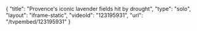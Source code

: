 {
    "title": "Provence's iconic lavender fields hit by drought",
    "type": "solo",
    "layout": "iframe-static",
    "videoId": "123195931",
    "url": "\/tvpembed\/123195931"
}